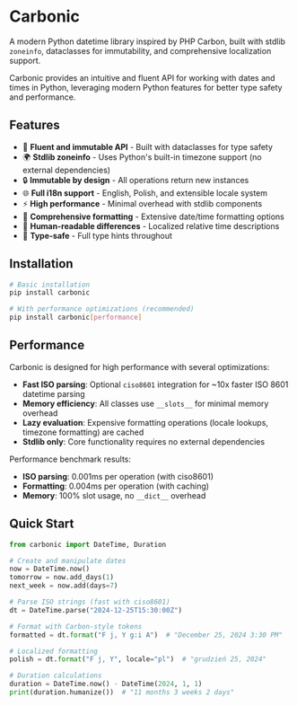 # Carbonic

A modern Python datetime library inspired by PHP Carbon, built with stdlib `zoneinfo`, dataclasses for immutability, and comprehensive localization support.

Carbonic provides an intuitive and fluent API for working with dates and times in Python, leveraging modern Python features for better type safety and performance.

## Features

- 🚀 **Fluent and immutable API** - Built with dataclasses for type safety
- 🌍 **Stdlib zoneinfo** - Uses Python's built-in timezone support (no external dependencies)
- 🔒 **Immutable by design** - All operations return new instances
- 🌐 **Full i18n support** - English, Polish, and extensible locale system
- ⚡ **High performance** - Minimal overhead with stdlib components
- 🔧 **Comprehensive formatting** - Extensive date/time formatting options
- 📝 **Human-readable differences** - Localized relative time descriptions
- 🎯 **Type-safe** - Full type hints throughout

## Installation

```bash
# Basic installation
pip install carbonic

# With performance optimizations (recommended)
pip install carbonic[performance]
```

## Performance

Carbonic is designed for high performance with several optimizations:

- **Fast ISO parsing**: Optional `ciso8601` integration for ~10x faster ISO 8601 datetime parsing
- **Memory efficiency**: All classes use `__slots__` for minimal memory overhead
- **Lazy evaluation**: Expensive formatting operations (locale lookups, timezone formatting) are cached
- **Stdlib only**: Core functionality requires no external dependencies

Performance benchmark results:
- **ISO parsing**: 0.001ms per operation (with ciso8601)
- **Formatting**: 0.004ms per operation (with caching)
- **Memory**: 100% slot usage, no `__dict__` overhead

## Quick Start

```python
from carbonic import DateTime, Duration

# Create and manipulate dates
now = DateTime.now()
tomorrow = now.add_days(1)
next_week = now.add(days=7)

# Parse ISO strings (fast with ciso8601)
dt = DateTime.parse("2024-12-25T15:30:00Z")

# Format with Carbon-style tokens
formatted = dt.format("F j, Y g:i A")  # "December 25, 2024 3:30 PM"

# Localized formatting
polish = dt.format("F j, Y", locale="pl")  # "grudzień 25, 2024"

# Duration calculations
duration = DateTime.now() - DateTime(2024, 1, 1)
print(duration.humanize())  # "11 months 3 weeks 2 days"